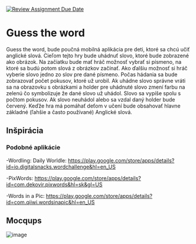 [![Review Assignment Due Date](https://classroom.github.com/assets/deadline-readme-button-24ddc0f5d75046c5622901739e7c5dd533143b0c8e959d652212380cedb1ea36.svg)](https://classroom.github.com/a/VfT8U4Cl)


# Guess the word
Guess the word, bude poučná mobilná aplikácia pre deti, ktoré sa chcú učiť anglické slová. Cieľom tejto hry bude uhádnuť slovo, ktoré bude zobrazené ako obrázok. 
Na začiatku bude mať hráč možnosť vybrať si písmeno, na ktoré sa budú potom slová z obrázkov začínať. Ako ďalšiu možnosť si hráč vyberie slovo jedno zo slov pre dané písmeno. 
Počas hádania sa bude zobrazovať počet pokusov, ktoré už urobil. 
Ak uhádne slovo správne vráti sa na obrazovku s obrázkami a holder pre uhádnuté slovo zmení farbu na zelenú čo symbolizuje že dané slovo už uhádol. Slovo sa vypíše spolu s počtom pokusov. Ak slovo neuhádol alebo sa vzdal daný holder bude červený.
Keďže hra má pomáhať deťom v učení bude obsahovať hlavne základné (ľahšie a často používané) Anglické slová.


## Inšpirácia
### Podobné aplikácie
 -Wordling: Daily Worldle: 
  https://play.google.com/store/apps/details?id=io.digitalsnacks.wordchallenge&hl=en_US
  
 -PixWords: 
 https://play.google.com/store/apps/details?id=com.dekovir.pixwords&hl=sk&gl=US

 -Words in a Pic:
 https://play.google.com/store/apps/details?id=com.qiiwi.wordsinapic&hl=en_US

## Mocqups
![image](https://github.com/uinf-upjs/trailer-na-projekt-roland9832/assets/75319663/6b1050dc-a08c-44b9-b538-d3ef3dc5ddd7)
